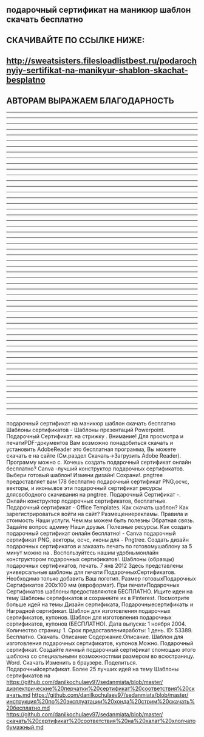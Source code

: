 подарочный сертификат на маникюр шаблон скачать бесплатно
--------------------------------------------------
СКАЧИВАЙТЕ ПО ССЫЛКЕ НИЖЕ:
--------------------------------------------------
http://sweatsisters.filesloadlistbest.ru/podarochnyiy-sertifikat-na-manikyur-shablon-skachat-besplatno
--------------------------------------------------
АВТОРАМ ВЫРАЖАЕМ БЛАГОДАРНОСТЬ
--------------------------------------------------
--------------------------------------------------
--------------------------------------------------
--------------------------------------------------
--------------------------------------------------
--------------------------------------------------
--------------------------------------------------
--------------------------------------------------
--------------------------------------------------
--------------------------------------------------
--------------------------------------------------
--------------------------------------------------
--------------------------------------------------
--------------------------------------------------
--------------------------------------------------
--------------------------------------------------
--------------------------------------------------
--------------------------------------------------
--------------------------------------------------
--------------------------------------------------
--------------------------------------------------
--------------------------------------------------
--------------------------------------------------
--------------------------------------------------
--------------------------------------------------
--------------------------------------------------
--------------------------------------------------
--------------------------------------------------
--------------------------------------------------
--------------------------------------------------
--------------------------------------------------
--------------------------------------------------
--------------------------------------------------
--------------------------------------------------
--------------------------------------------------
--------------------------------------------------
--------------------------------------------------
--------------------------------------------------
--------------------------------------------------
--------------------------------------------------
--------------------------------------------------
--------------------------------------------------
--------------------------------------------------
--------------------------------------------------
--------------------------------------------------
--------------------------------------------------
--------------------------------------------------
--------------------------------------------------
--------------------------------------------------
--------------------------------------------------
--------------------------------------------------
--------------------------------------------------
--------------------------------------------------
--------------------------------------------------
--------------------------------------------------
подарочный сертификат на маникюр шаблон скачать бесплатно Шаблоны сертификатов - Шаблоны презентаций Powerpoint. Подарочный Сертификат. на стрижку . Внимание! Для просмотра и печатиPDF-документов Вам возможно понадобиться скачать и установить AdobeReader  это бесплатная программа, Вы можете скачать е на сайте  (См.раздел Скачать->Загрузить Adobe Reader). Программу можно с. Хочешь создать подарочный сертификат онлайн бесплатно? Canva -лучший конструктор подарочных сертификатов.  Выбери готовый шаблон! Измени дизайн!  Сохрани!. pngtree предоставляет вам 178 бесплатно подарочный сертификат PNG,осчс, векторы, и иконы.все эти подарочный сертификат ресурсы длясвободного скачивания на pngtree. Подарочный Сертификат -. Онлайн конструктор подарочных сертификатов, бесплатные. Подарочный сертификат - Office Templates. Как скачать шаблон? Как зарегистрироваться  войти на сайт? Размещениерекламы. Правила и стоимость  Наши услуги. Чем мы можем быть полезны Обратная связь. Задайте вопрос админу  Наши друзья. Полезные ресурсы. Как создать подарочный сертификат онлайн бесплатно! - Canva
подарочный сертификат PNG, векторы, осчс, иконы для  - Pngtree. Создать дизайн подарочных сертификатов и заказать печать по готовомушаблону за 5 минут можно на . Воспользуйтесь нашим удобнымонлайн конструктором подарочных сертификатов!. Шаблоны (образцы) подарочных сертификатов, печать. 7 янв 2012  Здесь представлены универсальные шаблоны для печати ПодарочныхСертификатов. Необходимо только добавить Ваш логотип. Размер готовыхПодарочных Сертификатов 200х100 мм (евроформат). При печатиПодарочных Сертификатов шаблоны предоставляются БЕСПЛАТНО. Ищите идеи на тему Шаблоны сертификатов и сохраняйте их в Pinterest. Посмотрите больше идей на темы Дизайн сертификата, Подарочныесертификаты и Наградной сертификат. Шаблон для изготовления подарочных сертификатов, купонов. Шаблон для изготовления подарочных сертификатов, купонов (БЕСПЛАТНО). Дата выпуска: 1 ноября 2004. Количество страниц: 1. Срок предоставленияработы: 1 день. ID: 53389. Бесплатно. Скачать. Описание Содержание.Описание. Шаблон для изготовления подарочных сертификатов, купонов.Можно. Подарочный сертификат. Создайте личный подарочный сертификат спомощью этого шаблона со специальными возможностями размером во всюстраницу. Word. Скачать Изменить в браузере. Поделиться. Подарочныйсертификат. Более 25 лучших идей на тему Шаблоны сертификатов на
https://github.com/danilkochulaev97/sedanmiata/blob/master/диэлектрические%20перчатки%20сертификат%20соответствия%20скачать.md
https://github.com/danilkochulaev97/sedanmiata/blob/master/инструкция%20по%20эксплуатации%20хонда%20стрим%20скачать%20бесплатно.md
https://github.com/danilkochulaev97/sedanmiata/blob/master/скачать%20сертификат%20соответствия%20на%20халат%20хлопчатобумажный.md